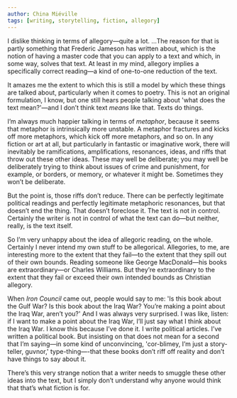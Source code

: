 ```yaml
---
author: China Miéville
tags: [writing, storytelling, fiction, allegory]
---
```

I dislike thinking in terms of allegory—quite a lot. ...The reason for that is partly something that Frederic Jameson has written about, which is the notion of having a master code that you can apply to a text and which, in some way, solves that text. At least in my mind, allegory implies a specifically correct reading—a kind of one-to-one reduction of the text. 

It amazes me the extent to which this is still a model by which these things are talked about, particularly when it comes to poetry. This is not an original formulation, I know, but one still hears people talking about 'what does the text mean?'—and I don’t think text _means_ like that. Texts do things. 

I’m always much happier talking in terms of _metaphor_, because it seems that metaphor is intrinsically more unstable. A metaphor fractures and kicks off more metaphors, which kick off more metaphors, and so on. In any fiction or art at all, but particularly in fantastic or imaginative work, there will inevitably be ramifications, amplifications, resonances, ideas, and riffs that throw out these other ideas. These may well be deliberate; you may well be deliberately trying to think about issues of crime and punishment, for example, or borders, or memory, or whatever it might be. Sometimes they won’t be deliberate. 

But the point is, those riffs don’t reduce. There can be perfectly legitimate political readings and perfectly legitimate metaphoric resonances, but that doesn’t end the thing. That doesn’t foreclose it. The text is not in control. Certainly the writer is not in control of what the text can do—but neither, really, is the text itself. 

So I’m very unhappy about the idea of allegoric reading, on the whole. Certainly I never intend my own stuff to be allegorical. Allegories, to me, are interesting more to the extent that they fail—to the extent that they spill out of their own bounds. Reading someone like George MacDonald—his books are extraordinary—or Charles Williams. But they’re extraordinary to the extent that they fail or exceed their own intended bounds as Christian allegory. 

When _Iron Council_ came out, people would say to me: 'Is this book about the Gulf War? Is this book about the Iraq War? You’re making a point about the Iraq War, aren’t you?' And I was always very surprised. I was like, listen: if I want to make a point about the Iraq War, I’ll just say what I think about the Iraq War. I know this because I’ve done it. I write political articles. I’ve written a political book. But insisting on that does not mean for a second that I’m saying—in some kind of unconvincing, 'cor-blimey, I’m just a story-teller, guvnor,' type-thing—-that these books don’t riff off reality and don’t have things to say about it. 

There’s this very strange notion that a writer needs to smuggle these other ideas into the text, but I simply don’t understand why anyone would think that that’s what fiction is for. 